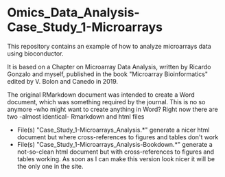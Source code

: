 # Omics_Data_Analysis-Case_Study_1-Microarrays
This repository contains an example of how to analyze microarrays data using bioconductor.

It is based on a Chapter on Microarray Data Analysis, written by Ricardo Gonzalo and myself, published in the book "Microarray Bioinformatics" edited by V. Bolon and Canedo in 2019.

The original RMarkdown document was intended to create a Word document, which was something required by the journal. This is no so anymore -who might want to create anything in Word?
Right now there are two -almost identical- Rmarkdown and html files

- File(s) "Case_Study_1-Microarrays_Analysis.*" generate a nicer html document but where cross-references to figures and tables  don't work
- File(s) "Case_Study_1-Microarrays_Analysis-Bookdown.*" generate a not-so-clean html document but with cross-references to figures and tables working. As soon as I can make this version look nicer it will be the only one in the site.

